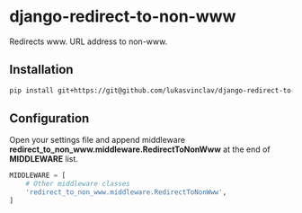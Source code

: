 # django-redirect-to-non-www

Redirects ww<span></span>w. URL address to non-ww<span></span>w.

## Installation

```bash
pip install git+https://git@github.com/lukasvinclav/django-redirect-to-non-www.git
```

## Configuration

Open your settings file and append middleware **redirect_to_non_ww<span></span>w.middleware.RedirectToNonWw<span></span>w** at the end of **MIDDLEWARE** list.

```python
MIDDLEWARE = [
    # Other middleware classes
    'redirect_to_non_www.middleware.RedirectToNonWww',
]
```
